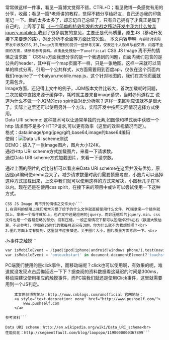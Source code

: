 <style>.title { background: rgba(109, 189, 196, 1); color: rgba(255, 255, 255, 1); padding: 5px 10px; margin: 5px auto; line-height: 26px; -webkit-border-radius: 5px; -moz-border-radius: 5px; -ms-border-radius: 5px; -o-border-radius: 5px; border-radius: 5px }
.con { line-height: 24px }
.tips { color: rgba(255, 0, 0, 1); font-weight: bold }
.tips span { color: rgba(0, 0, 255, 1); cursor: pointer }
.buryit { display: none }</style>
常常做这样一件事，看见一篇博文觉得不错，CTRL+D；看见微博一条感觉有用的分享，收藏；看见一篇*老师讲的教程，觉得不错分享给好友，自己还@我的印象笔记 一下。做的太多太多了，却忘记自己总结了，只有自己拥有了才真正是属于自己的。上周写了篇 <a href="http://www.cnblogs.com/unofficial/p/3975924.html">《一个简单的特效引发的大战之移动开发中我为什么放弃jquery mobile》</a>收到了很多朋友的意见，主要还是代码质量，原生JS（移动开发接下来要走的路），对比分析不全面等方面比较欠缺。
本文内容申明```
内容针对实际开发中涉及CSS,JS,Image方面用到的提供一些参考方案，仅表述个人观点与君交流，内容不全面的方面，请参考参考资料。点击此处鼓励一下unofficial```
CSS JS Image 离不开的情愫之请求数```
 CSS/Js方面我想分享的是一个我遇到的问题，页面内我们包含的是公共的header，其中有一个map页面不一样，只是一张地图。这样一来就可以简单的样式分离，引用一个公共样式，js方面需要用到百度api，仅仅在这个页面内我们require了一个baiyun.mobile.map.js，这个针对地图的，我们在其他页面就无需包含。<br>
Image方面，还记得上文中的例子，JQM版本文件比较大，首次加载耗时问题，二次加载中直接来源于缓存中，耗时就主要来自image请求，当时@码道程工 说道为什么不做一个JQM的css spirit做对比分析呢？这样一来区别应该就不是很大了。实际上这里还可以使用另外一个方法，实际开发中按照实际情况选择方式使用。<br>
Data URI scheme: 这种技术可以让通常单独的元素,如图像和样式表中获取一个 http 请求而不是多个HTTP请求,可以更有效率（这里的效率视情况而定）。<br>
格式：data:image/png(jpeg/gif);base64,image的base64编码<br>
使用：<img src="data:image/png(jpeg/gif);base64,image的base64编码" alt="Data URI scheme测试" /><br>
DEMO：插入了一张Image图片，图片大小124K。<br>
<img src="https://images0.cnblogs.com/blog/622169/201409/231431342177627.gif" alt=""><br>
通过Http URI scheme方式加载图片，来看一下请求数。<br>
<img src="https://images0.cnblogs.com/blog/622169/201409/231439296549009.png" alt=""><br>
<img src="https://images0.cnblogs.com/blog/622169/201409/231439373738301.png" alt=""><br>
通过Data URI scheme方式加载图片，来看一下请求数。<br>
<img src="https://images0.cnblogs.com/blog/622169/201409/231444102955047.png" alt=""><br>
<img src="https://images0.cnblogs.com/blog/622169/201409/231444165927637.png" alt=""><br>

通过上面的图片的对比分析可以看出来Data URI scheme在这里并没有优势，原因是gif编码使demo变大了，减少请求数量时我们需要慎重考虑，小图片可以选择这种方式加载出来，上文中我们就可以使用这样的方式来解决，小图标几乎在1K以内。现在还是在使用css&nbsp;spirit，在接下来的项目中或许可以尝试使用一下这种方式。<br>

```
CSS JS Image 离不开的情愫之文件大小```
1.在资料的使用上我们常常习惯了给予的什么文件就直接使用什么文件，PC端拿来一个插件就加上，拿来一个插件就加上，也许文中还是应用的jquery，而非压缩后的jquery.min。css文件也是一个容易忽略的部分，没有压缩，一般正常情况下都可以压缩掉25%左右（数据大致估算，不必参考），徘徊在2G时代的我每月还只有30M，你为什么就不为我想想呢？<br>
2.图片方面上文有提到，这里就不过多描述，关于图片大小，图片质量方面考虑一下。<br>
```
Js事件之触摸```

```python
var isMobileEvent = /ipad|ipod|iphone|android|windows phone/i.test(navigator.userAgent.toLocaleLowerCase())?'touchstart':'click';<br>
var isMobileEvent = 'ontouchstart' in document.documentElement?'touchstart':'click';
```
PC端我们使用的是click事件，而移动端呢？click也可以使用啊，有效果的呢，难道就没发现点击后悔延迟一下下？据查阅的资料数据看这延迟的时间是300ms，移动端建议使用相应的触摸事件，而PC端我们就还是使用Click事件，这里就需要用到一个JS判定。<br>

		本文原创博客地址：http://www.cnblogs.com/unofficial 官网地址：
		<a style="text-decoration: none" href="http://www.pushself.com/">
			www.pushself.com
		</a>
	
```
参考资料```

Data URI scheme：http://en.wikipedia.org/wiki/Data_URI_scheme<br>
性能优化：http://segmentfault.com/blog/laopopo/1190000000367899```